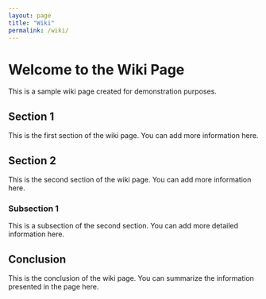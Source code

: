 ```yaml
---
layout: page
title: "Wiki"
permalink: /wiki/
---
```


# Welcome to the Wiki Page

This is a sample wiki page created for demonstration purposes.

## Section 1

This is the first section of the wiki page. You can add more information here.

## Section 2

This is the second section of the wiki page. You can add more information here.

### Subsection 1

This is a subsection of the second section. You can add more detailed information here.

## Conclusion

This is the conclusion of the wiki page. You can summarize the information presented in the page here.
